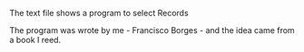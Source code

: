 The text file shows a program to select Records

The program was wrote by me - Francisco Borges - and the idea came from a book I reed.

